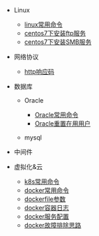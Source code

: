- Linux
  - [linux常用命令](/ops/linux/linux-commands.md)
  - [centos7下安装ftp服务](/ops/linux/linux-install-vsftpd.md)
  - [centos7下安装SMB服务](/ops/linux/linux-install-smb.md)

- 网络协议
  - [http响应码](/ops/network/http-code.md)

- 数据库
  - Oracle
    - [Oracle常用命令](/ops/db/oracle/oracle-commands.md)
    - [Oracle重置在用用户](/ops/db/oracle/oracle-reset-user.md)

  - mysql

- 中间件

- 虚拟化&云
  - [k8s常用命令](/ops/cloud/k8s-commands.md)
  - [docker常用命令](/ops/cloud/docker-commands.md)
  - [dockerfile参数](/ops/cloud/dockerfile.md)
  - [docker容器日志](/ops/cloud/docker-container-log.md)
  - [docker服务配置](/ops/cloud/docker-settings.md)
  - [docker故障排除思路](/ops/cloud/docker-troubleshooting.md)
